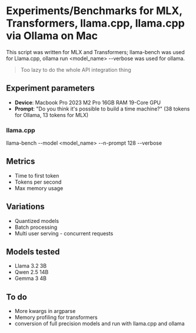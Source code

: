 # Experiments/Benchmarks for MLX, Transformers, llama.cpp, llama.cpp via Ollama on Mac

This script was written for MLX and Transformers; llama-bench was used for Llama.cpp, ollama run <model\_name> --verbose was used for ollama. 

> Too lazy to do the whole API integration thing

## Experiment parameters
- **Device**: Macbook Pro 2023 M2 Pro 16GB RAM 19-Core GPU
- **Prompt**: "Do you think it's possible to build a time machine?" (38 tokens for Ollama, 13 tokens for MLX)

### llama.cpp
llama-bench --model <model\_name> --n-prompt 128 --verbose

## Metrics
- Time to first token
- Tokens per second 
- Max memory usage

## Variations
- Quantized models
- Batch processing
- Multi user serving - concurrent requests

## Models tested
- Llama 3.2 3B
- Qwen 2.5 14B
- Gemma 3 4B

## To do
- More kwargs in argparse
- Memory profiling for transformers
- conversion of full precision models and run with llama.cpp and ollama
